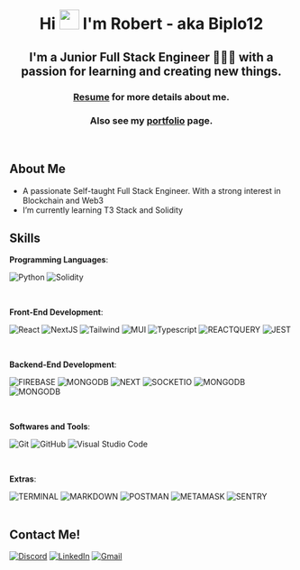 <div align="center">
    <h1 align="center">Hi <img width="35" src="https://media.giphy.com/media/hvRJCLFzcasrR4ia7z/giphy.gif"> I'm Robert - aka Biplo12</h1>
    <h2 align="center">I'm a Junior Full Stack Engineer 👨🏻‍💻 with a passion for learning and creating new things.</h2>
    <h3>
        <a href="https://github.com/Biplo12/Biplo12/blob/main/resources/Robert-Sinski-CV.pdf" target="_blank">Resume</a> for more details about me.
    </h3>
    <h3>
        Also see my <a href="https://robert-sinski-portfolio.vercel.app/" target="_blank">portfolio</a> page. 
    </h3>
</div>

<br>

## <b> About Me</b>

- A passionate Self-taught Full Stack Engineer. With a strong interest in Blockchain and Web3
- I’m currently learning T3 Stack and Solidity

## <b> Skills</b>

<p align="center">

**Programming Languages**:

![Python](https://img.shields.io/badge/Python%20|%20Begginer%20-%2314354C.svg?style=for-the-badge&logo=python&logoColor=white)
![Solidity](https://img.shields.io/badge/Solidity%20|%20Begginer%20-%2314354C.svg?style=for-the-badge&logo=solidity&logoColor=white)

<br> 
    
**Front-End Development**:

![React](https://img.shields.io/badge/React%20-%23E34F26.svg?style=for-the-badge&logo=react&logoColor=white&color=blue)
![NextJS](https://img.shields.io/badge/NEXT%20-%23E34F26.svg?style=for-the-badge&logo=next.js&logoColor=white&color=blue)
![Tailwind](https://img.shields.io/badge/Tailwind%20CSS%20-%231572B6.svg?style=for-the-badge&logo=tailwindcss&logoColor=white)
![MUI](https://img.shields.io/badge/MUi-%231572B6.svg?style=for-the-badge&logo=tailwindcss&logoColor=white)
![Typescript](https://img.shields.io/badge/typescript%20-%23F7DF1E.svg?style=for-the-badge&logo=typescript&logoColor=white&color=blue)
![REACTQUERY](https://img.shields.io/badge/react%20query%20-%23F7DF1E.svg?style=for-the-badge&logo=reactquery&logoColor=white&color=blue)
![JEST](https://img.shields.io/badge/JEST%20-%23F7DF1E.svg?style=for-the-badge&logo=jest&logoColor=white&color=red)

<br>

**Backend-End Development**:

![FIREBASE](https://img.shields.io/badge/firebase%20-%23E34F26.svg?style=for-the-badge&logo=firebase&logoColor=white&color=orange)
![MONGODB](https://img.shields.io/badge/MongoDB%20-%23E34F26.svg?style=for-the-badge&logo=mongodb&logoColor=bla&color=darkgreen)
![NEXT](https://img.shields.io/badge/NEXT%20-%23E34F26.svg?style=for-the-badge&logo=next.js&logoColor=white&color=blue)
![SOCKETIO](https://img.shields.io/badge/Socket.io%20-%23E34F26.svg?style=for-the-badge&logo=socket.io&logoColor=white&color=red)
![MONGODB](https://img.shields.io/badge/Node.js%20-%23E34F26.svg?style=for-the-badge&logo=node.js&logoColor=bla&color=darkgreen)
![MONGODB](https://img.shields.io/badge/Prisma%20-%23E34F26.svg?style=for-the-badge&logo=prisma&logoColor=bla&color=black)

<br>

**Softwares and Tools**:

![Git](https://img.shields.io/badge/git-%23F05033.svg?style=for-the-badge&logo=git&logoColor=white)
![GitHub](https://img.shields.io/badge/github-%23121011.svg?style=for-the-badge&logo=github&logoColor=white)
![Visual Studio Code](https://img.shields.io/badge/Visual%20Studio%20Code-0078d7.svg?style=for-the-badge&logo=visual-studio-code&logoColor=white)

<br>

**Extras**:

![TERMINAL](https://img.shields.io/badge/Terminal-%23054020?style=for-the-badge&logo=gnu-bash&logoColor=white)
![MARKDOWN](https://img.shields.io/badge/markdown-%23000000.svg?style=for-the-badge&logo=markdown&logoColor=white)
![POSTMAN](https://img.shields.io/badge/postman-%23000000.svg?style=for-the-badge&logo=postman&logoColor=white&color=orange)
![METAMASK](https://img.shields.io/badge/metamask-%23000000.svg?style=for-the-badge&logo=ethereum&logoColor=white&color=grey)
![SENTRY](https://img.shields.io/badge/sentry-%23000000.svg?style=for-the-badge&logo=sentry&logoColor=white)
<br><br>

</p>

## <b>Contact Me!</b>

<a href="https://discordapp.com/users/1011685878550233088">![Discord](https://img.shields.io/badge/Discord%20-%23E34F26.svg?style=for-the-badge&logo=discord&logoColor=white&color=blue)</a>
<a href="https://pl.linkedin.com/in/robert-si%C5%84ski-037398227?trk=people-guest_people_search-card">![LinkedIn](https://img.shields.io/badge/LinkedIn%20-%23E34F26.svg?style=for-the-badge&logo=linkedin&logoColor=white&color=blue)</a>
<a
  href="mailto:robertbiplosek@gmail.com">![Gmail](https://img.shields.io/badge/Gmail%20-%23E34F26.svg?style=for-the-badge&logo=gmail&logoColor=white&color=red)</a>
<br>
<br>

